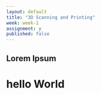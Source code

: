 ```yaml
---
layout: default
title: "3D Scanning and Printing"
week: week-1
assignment: y
published: false
---
```


## Lorem Ipsum
# hello World